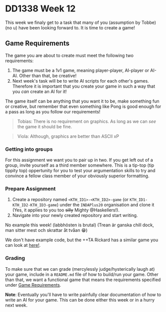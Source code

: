 # DD1338 Week 12

This week we finaly get to a task that many of you (assumption by Tobbe) (no u) have been looking forward to. It is time to create a game!

## Game Requirements

The game you are about to create must meet the following two requirements:

1) The game must be a 1v1 game, meaning player-player, AI-player or AI-AI. Other than that, be creative!
2) Next week's task will be to write AI scripts for each other's games. Therefore it is important that you create your game in such a way that you _can_ create an AI for it!

The game itself can be anything that you want it to be, make something fun or creative, but remember that even something like Pong is good enough for a pass as long as you follow our requirements!

> Tobias: There is no requirement on graphics. As long as we can _see_ the game it should be fine.

> Viola: Although, graphics are better than ASCII xP

### Getting into groups

For this assignment we want you to pair up in two. If you get left out of a group, invite yourself as a third member somewhere. This is a tip-top (tip tippity top) oppertunity for you to test your argumentation skills to try and convince a fellow class member of your obviously superior formatting. 

### Prepare Assignment

1) Create a repository named `<KTH_ID1>-<KTH_ID2>-game` (or `KTH_ID1-KTH_ID2-KTH_ID3-game`) under the `INDAPlus20` organisation and clone it (Yes, it applies to you too ~~silly~~ Mighty @Haskellers!).
2) Navigate into your newly created repository and start writing.

No example this week! (labbhösten is brutal) (Trean är ganska chill dock, man sitter mest och skrattar åt tvåan :grin:)

We don't have example code, but the ++TA Rickard has a similar game you can look at [here!](https://rick.ee/sidor/vertiball.html).

### Grading

To make sure that we can grade (mercylessly judge/hysterically laugh at) your game, include in a `README.md` file of how to build/run your game. Other than that, we want a functional game that means the requirements specified under [Game Requirements](Game-Requirements).

**Note**: Eventually you'll have to write painfully clear documentation of how to write an AI for your game. This can be done either this week or in a hurry next week.
